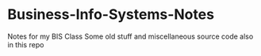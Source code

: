 # Business-Info-Systems-Notes
Notes for my BIS Class
Some old stuff and miscellaneous source code also in this repo
